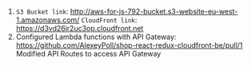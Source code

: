 1. `S3 Bucket link`: http://aws-for-js-792-bucket.s3-website-eu-west-1.amazonaws.com/
  `CloudFront link`: https://d3vd26ir2uc3op.cloudfront.net
2. Configured Lambda functions with API Gateway: https://github.com/AlexeyPoll/shop-react-redux-cloudfront-be/pull/1
  Modified API Routes to access API Gateway